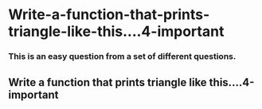 # Write-a-function-that-prints-triangle-like-this....4-important
### This is an easy question from a set of different questions.
## Write a function that prints triangle like this....4-important
